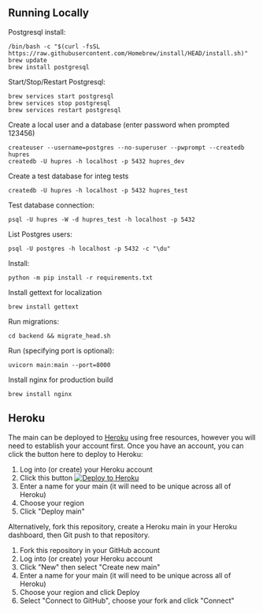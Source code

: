 ## Running Locally

Postgresql install:

    /bin/bash -c "$(curl -fsSL https://raw.githubusercontent.com/Homebrew/install/HEAD/install.sh)"
    brew update
    brew install postgresql

Start/Stop/Restart Postgresql:
    
    brew services start postgresql
    brew services stop postgresql
    brew services restart postgresql

Create a local user and a database (enter password when prompted 123456)

    createuser --username=postgres --no-superuser --pwprompt --createdb hupres
    createdb -U hupres -h localhost -p 5432 hupres_dev

Create a test database for integ tests

    createdb -U hupres -h localhost -p 5432 hupres_test

Test database connection:

    psql -U hupres -W -d hupres_test -h localhost -p 5432

List Postgres users:

    psql -U postgres -h localhost -p 5432 -c "\du"

Install:

    python -m pip install -r requirements.txt

Install gettext for localization

    brew install gettext

Run migrations:

    cd backend && migrate_head.sh

Run (specifying port is optional):

    uvicorn main:main --port=8000

Install nginx for production build

    brew install nginx

## Heroku

The main can be deployed to [Heroku](https://heroku.com) using free resources, however you will need to establish your
account first. Once you have an account, you can click the button here to deploy to Heroku:

1. Log into (or create) your Heroku account
2. Click this button [![Deploy to Heroku](https://www.herokucdn.com/deploy/button.svg)](https://heroku.com/deploy?template=https://github.com/bennylope/python-deployments-hello-world)
3. Enter a name for your main (it will need to be unique across all of Heroku)
4. Choose your region
5. Click "Deploy main"

Alternatively, fork this repository, create a Heroku main in your Heroku dashboard, then Git push to that repository.

1. Fork this repository in your GitHub account
1. Log into (or create) your Heroku account
2. Click "New" then select "Create new main"
3. Enter a name for your main (it will need to be unique across all of Heroku)
4. Choose your region and click Deploy
5. Select "Connect to GitHub", choose your fork and click "Connect"
